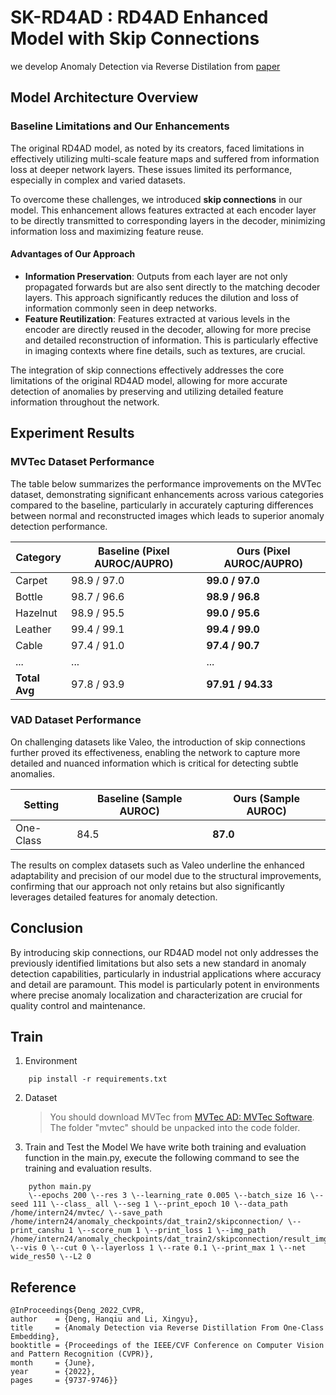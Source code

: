 ﻿# SK-RD4AD : RD4AD Enhanced Model with Skip Connections
we develop Anomaly Detection via Reverse Distilation from [paper](https://arxiv.org/abs/2201.10703/)


## Model Architecture Overview

### Baseline Limitations and Our Enhancements
The original RD4AD model, as noted by its creators, faced limitations in effectively utilizing multi-scale feature maps and suffered from information loss at deeper network layers. These issues limited its performance, especially in complex and varied datasets.

To overcome these challenges, we introduced **skip connections** in our model. This enhancement allows features extracted at each encoder layer to be directly transmitted to corresponding layers in the decoder, minimizing information loss and maximizing feature reuse.

#### Advantages of Our Approach
- **Information Preservation**: Outputs from each layer are not only propagated forwards but are also sent directly to the matching decoder layers. This approach significantly reduces the dilution and loss of information commonly seen in deep networks.
- **Feature Reutilization**: Features extracted at various levels in the encoder are directly reused in the decoder, allowing for more precise and detailed reconstruction of information. This is particularly effective in imaging contexts where fine details, such as textures, are crucial.

The integration of skip connections effectively addresses the core limitations of the original RD4AD model, allowing for more accurate detection of anomalies by preserving and utilizing detailed feature information throughout the network.

## Experiment Results

### MVTec Dataset Performance

The table below summarizes the performance improvements on the MVTec dataset, demonstrating significant enhancements across various categories compared to the baseline, particularly in accurately capturing differences between normal and reconstructed images which leads to superior anomaly detection performance.

| Category     | Baseline (Pixel AUROC/AUPRO) | Ours (Pixel AUROC/AUPRO)   |
|--------------|------------------------------|----------------------------|
| Carpet       | 98.9 / 97.0                  | **99.0 / 97.0**            |
| Bottle       | 98.7 / 96.6                  | **98.9 / 96.8**            |
| Hazelnut     | 98.9 / 95.5                  | **99.0 / 95.6**            |
| Leather      | 99.4 / 99.1                  | **99.4 / 99.0**            |
| Cable        | 97.4 / 91.0                  | **97.4 / 90.7**            |
| ...          | ...                          | ...                        |
| **Total Avg**| 97.8 / 93.9                  | **97.91 / 94.33**          |

### VAD Dataset Performance

On challenging datasets like Valeo, the introduction of skip connections further proved its effectiveness, enabling the network to capture more detailed and nuanced information which is critical for detecting subtle anomalies.

| Setting      | Baseline (Sample AUROC) | Ours (Sample AUROC)        |
|--------------|-------------------------|----------------------------|
| One-Class    | 84.5                    | **87.0**                   |

The results on complex datasets such as Valeo underline the enhanced adaptability and precision of our model due to the structural improvements, confirming that our approach not only retains but also significantly leverages detailed features for anomaly detection.


## Conclusion
By introducing skip connections, our RD4AD model not only addresses the previously identified limitations but also sets a new standard in anomaly detection capabilities, particularly in industrial applications where accuracy and detail are paramount. This model is particularly potent in environments where precise anomaly localization and characterization are crucial for quality control and maintenance.


## Train 
1. Environment
```Shell
    pip install -r requirements.txt
```
2. Dataset
    > You should download MVTec from [MVTec AD: MVTec Software](https://www.mvtec.com/company/research/datasets/mvtec-ad/). The folder "mvtec" should be unpacked into the code folder.
3. Train and Test the Model
We have write both training and evaluation function in the main.py, execute the following command to see the training and evaluation results.
```Shell
    python main.py 
    \--epochs 200 \--res 3 \--learning_rate 0.005 \--batch_size 16 \--seed 111 \--class_ all \--seg 1 \--print_epoch 10 \--data_path /home/intern24/mvtec/ \--save_path /home/intern24/anomaly_checkpoints/dat_train2/skipconnection/ \--print_canshu 1 \--score_num 1 \--print_loss 1 \--img_path /home/intern24/anomaly_checkpoints/dat_train2/skipconnection/result_img/ \--vis 0 \--cut 0 \--layerloss 1 \--rate 0.1 \--print_max 1 \--net wide_res50 \--L2 0
```
    
 ## Reference
	@InProceedings{Deng_2022_CVPR,
    author    = {Deng, Hanqiu and Li, Xingyu},
    title     = {Anomaly Detection via Reverse Distillation From One-Class Embedding},
    booktitle = {Proceedings of the IEEE/CVF Conference on Computer Vision and Pattern Recognition (CVPR)},
    month     = {June},
    year      = {2022},
    pages     = {9737-9746}}

